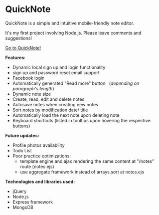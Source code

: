 # QuickNote

QuickNote is a simple and intuitive mobile-friendly note editor.

It's my first project involving Node.js. Please leave comments and suggestions!


[Go to QuickNote!](https://quicknote3.herokuapp.com/ "QuickNote")



**Features:**
 * Dynamic local sign up and login functionality &nbsp;&nbsp;
 * sign up and password reset email support
 * Facebook login
 * Automatically generated "Read more" button &nbsp;&nbsp;(*depending on paragraph's length*)
 * Dynamic note size
 * Create, read, edit and delete notes
 * Autosave notes when creating new notes
 * Sort notes by modification date/ title
 * Automatically load the next note upon deleting note
 * Keyboard shortcuts (listed in tooltips upon hovering the respective buttons)


**Future updates:**
* Profile photos availability
* Todo List
* Poor practice optimizations:
    * template engine and ajax rendering the same content at "/notes" route (notes.ejs)
    * use aggregate framework instead of arrays.sort at notes.ejs
    


**Technologies and libraries used:**
* jQuery
* Node.js
* Express framework
* MongoDB



